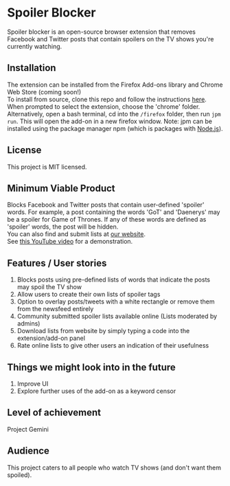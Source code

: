 # Spoiler Blocker
Spoiler blocker is an open-source browser extension that removes Facebook and Twitter posts that contain spoilers on the TV shows you're currently watching.

## Installation
The extension can be installed from the Firefox Add-ons library and Chrome Web Store (coming soon!)<br>
To install from source, clone this repo and follow the instructions [here](https://developer.chrome.com/extensions/getstarted#unpacked). When prompted to select the extension, choose the 'chrome' folder.<br>
Alternatively, open a bash terminal, cd into the `/firefox` folder, then run `jpm run`. This will open the add-on in a new firefox window. Note: jpm can be installed using the package manager npm (which is packages with [Node.js](https://nodejs.org/)).

## License
This project is MIT licensed.

## Minimum Viable Product
Blocks Facebook and Twitter posts that contain user-defined 'spoiler' words. For example, a post containing the words 'GoT' and 'Daenerys' may be a spoiler for Game of Thrones. If any of these words are defined as 'spoiler' words, the post will be hidden.<br>
You can also find and submit lists at [our website](https://salty-earth-11606.herokuapp.com).<br>
See [this YouTube video](https://youtu.be/dFOZCkYJdOM) for a demonstration.

## Features / User stories
<ol>
  <li>
    Blocks posts using pre-defined lists of words that indicate the posts may spoil the TV show
  </li>
  <li>
    Allow users to create their own lists of spoiler tags
  </li>
  <li>
    Option to overlay posts/tweets with a white rectangle or remove them from the newsfeed entirely
  </li>
  <li>
    Community submitted spoiler lists available online (Lists moderated by admins)
  </li>
  <li>
    Download lists from website by simply typing a code into the  extension/add-on panel
  </li>
  <li>
    Rate online lists to give other users an indication of their usefulness
  </li>
</ol>

## Things we might look into in the future
<ol>
  <li>
    Improve UI
  </li>
  <li>
    Explore further uses of the add-on as a keyword censor
  </li>
</ol>

## Level of achievement
Project Gemini

## Audience
This project caters to all people who watch TV shows (and don't want them spoiled).
